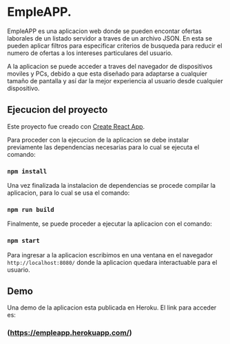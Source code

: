 # EmpleAPP.

EmpleAPP es una aplicacion web donde se pueden encontar ofertas laborales de un listado servidor a traves de un archivo JSON. En esta se pueden aplicar filtros para especificar criterios de busqueda para reducir el numero de ofertas a los intereses particulares del usuario.

A la aplicacion se puede acceder a traves del navegador de dispositivos moviles y PCs, debido a que esta diseñado para adaptarse a cualquier tamaño de pantalla y así dar la mejor experiencia al usuario desde cualquier dispositivo.

## Ejecucion del proyecto

Este proyecto fue creado con [Create React App](https://github.com/facebook/create-react-app).

Para proceder con la ejecucion de la aplicacion se debe instalar previamente las dependencias necesarias para lo cual se ejecuta el comando:

### `npm install`

Una vez finalizada la instalacion de dependencias se procede compilar la aplicacion, para lo cual se usa el comando:

### `npm run build`

Finalmente, se puede proceder a ejecutar la aplicacion con el comando:

### `npm start`

Para ingresar a la aplicacion escribimos en una ventana en el navegador `http://localhost:8080/` donde la aplicacion quedara interactuable para el usuario.

## Demo

Una demo de la aplicacion esta publicada en Heroku. El link para acceder es:

### (https://empleapp.herokuapp.com/)
